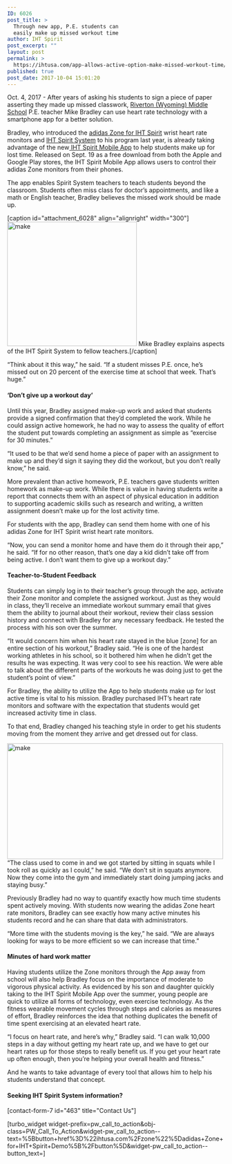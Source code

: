 ```yaml
---
ID: 6026
post_title: >
  Through new app, P.E. students can
  easily make up missed workout time
author: IHT Spirit
post_excerpt: ""
layout: post
permalink: >
  https://ihtusa.com/app-allows-active-option-make-missed-workout-time/
published: true
post_date: 2017-10-04 15:01:20
---
```

Oct. 4, 2017 - <span style="font-weight: 400;">After years of asking his students to sign a piece of paper asserting they made up missed classwork, <a href="http://www.fremont25.k12.wy.us/" target="_blank" rel="nofollow noopener">Riverton (Wyoming) Middle School</a> P.E. teacher Mike Bradley can use heart rate technology with a smartphone app for a better solution.</span>

<span style="font-weight: 400;">Bradley, who introduced the </span><a href="https://ihtusa.com/zone/" target="_blank" rel="nofollow noopener"><span style="font-weight: 400;">adidas Zone for IHT Spirit</span></a><span style="font-weight: 400;"> wrist heart rate monitors and </span><a href="https://ihtusa.com/spirit-system/" target="_blank" rel="nofollow noopener"><span style="font-weight: 400;">IHT Spirit System</span></a><span style="font-weight: 400;"> to his program last year, is already taking advantage of the new</span><a href="https://ihtusa.com/iht-spirit-mobile-app/" target="_blank" rel="nofollow noopener"><span style="font-weight: 400;"> IHT Spirit Mobile App</span></a><span style="font-weight: 400;"> to help students make up for lost time. Released on Sept. 19 as a free download from both the Apple and Google Play stores, the IHT Spirit Mobile App allows users to control their adidas Zone monitors from their phones. </span>

<span style="font-weight: 400;">The app enables Spirit System teachers to teach students beyond the classroom. Students often miss class for doctor’s appointments, and like a math or English teacher, Bradley believes the missed work should be made up.</span><!--more-->

[caption id="attachment_6028" align="alignright" width="300"]<a href="https://ihtusa.com/wp-content/uploads/2017/10/bradley.jpg"><img class="size-medium wp-image-6028" src="https://ihtusa.com/wp-content/uploads/2017/10/bradley-300x288.jpg" alt="make" width="300" height="288" /></a> Mike Bradley explains aspects of the IHT Spirit System to fellow teachers.[/caption]

<span style="font-weight: 400;">“Think about it this way,” he said. “If a student misses P.E. once, he’s missed out on 20 percent of the exercise time at school that week. That’s huge.”</span>
<h4><b>‘Don’t give up a workout day’</b></h4>
<span style="font-weight: 400;">Until this year, Bradley assigned make-up work and asked that students provide a signed confirmation that they’d completed the work. While he could assign active homework, he had no way to assess the quality of effort the student put towards completing an assignment as simple as “exercise for 30 minutes.”</span>

<span style="font-weight: 400;">“It used to be that we’d send home a piece of paper with an assignment to make up and they’d sign it saying they did the workout, but you don’t really know,” he said.</span>

<span style="font-weight: 400;">More prevalent than active homework, P.E. teachers gave students written homework as make-up work. While there is value in having students write a report that connects them with an aspect of physical education in addition to supporting academic skills such as research and writing, a written assignment doesn’t make up for the lost activity time. </span>

<span style="font-weight: 400;">For students with the app, Bradley can send them home with one of his adidas Zone for IHT Spirit wrist heart rate monitors. </span>

<span style="font-weight: 400;">“Now, you can send a monitor home and have them do it through their app,” he said. “If for no other reason, that’s one day a kid didn’t take off from being active. I don’t want them to give up a workout day.”</span>
<h4><b>Teacher-to-Student Feedback</b></h4>
<span style="font-weight: 400;">Students can simply log in to their teacher’s group through the app, activate their Zone monitor and complete the assigned workout. Just as they would in class, they’ll receive an immediate workout summary email that gives them the ability to journal about their workout, review their class session history and connect with Bradley for any necessary feedback. He tested the process with his son over the summer.</span>

<span style="font-weight: 400;">“It would concern him when his heart rate stayed in the blue [zone] for an entire section of his workout,” Bradley said. “He is one of the hardest working athletes in his school, so it bothered him when he didn’t get the results he was expecting. It was very cool to see his reaction. We were able to talk about the different parts of the workouts he was doing just to get the student’s point of view.”</span>

<span style="font-weight: 400;">For Bradley, the ability to utilize the App to help students make up for lost active time is vital to his mission. Bradley purchased IHT’s heart rate monitors and software with the expectation that students would get increased activity time in class.</span>

<span style="font-weight: 400;">To that end, Bradley changed his teaching style in order to get his students moving from the moment they arrive and get dressed out for class.</span>

<span style="font-weight: 400;"><a href="https://ihtusa.com/wp-content/uploads/2017/10/bradleyblogfea.jpg"><img class="alignleft wp-image-6027" src="https://ihtusa.com/wp-content/uploads/2017/10/bradleyblogfea-300x161.jpg" alt="make" width="500" height="268" /></a>“The class used to come in and we got started by sitting in squats while I took roll as quickly as I could,” he said. “We don’t sit in squats anymore. Now they come into the gym and immediately start doing jumping jacks and staying busy.”</span>

<span style="font-weight: 400;">Previously Bradley had no way to quantify exactly how much time students spent actively moving. With students now wearing the adidas Zone heart rate monitors, Bradley can see exactly how many active minutes his students record and he can share that data with administrators.</span>

<span style="font-weight: 400;">“More time with the students moving is the key,” he said. “We are always looking for ways to be more efficient so we can increase that time.”</span>
<h4><b>Minutes of hard work matter</b></h4>
<span style="font-weight: 400;">Having students utilize the Zone monitors through the App away from school will also help Bradley focus on the importance of moderate to vigorous physical activity. As evidenced by his son and daughter quickly taking to the IHT Spirit Mobile App over the summer, young people are quick to utilize all forms of technology, even exercise technology. As the fitness wearable movement cycles through steps and calories as measures of effort, Bradley reinforces the idea that nothing duplicates the benefit of time spent exercising at an elevated heart rate.</span>

<span style="font-weight: 400;">“I focus on heart rate, and here’s why,” Bradley said. “I can walk 10,000 steps in a day without getting my heart rate up, and we have to get our heart rates up for those steps to really benefit us. If you get your heart rate up often enough, then you’re helping your overall health and fitness.”</span>

<span style="font-weight: 400;">And he wants to take advantage of every tool that allows him to help his students understand that concept.</span>
<h4>Seeking IHT Spirit System information?</h4>
[contact-form-7 id="463" title="Contact Us"]

[turbo_widget widget-prefix=pw_call_to_action&obj-class=PW_Call_To_Action&widget-pw_call_to_action--text=%5Bbutton+href%3D%22ihtusa.com%2Fzone%22%5Dadidas+Zone+for+IHT+Spirit+Demo%5B%2Fbutton%5D&widget-pw_call_to_action--button_text=]